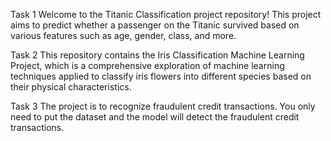 Task 1 Welcome to the Titanic Classification project repository! This project aims to predict whether a passenger on the Titanic survived based on various features such as age, gender, class, and more.


Task 2 This repository contains the Iris Classification Machine Learning Project, which is a comprehensive exploration of machine learning techniques applied to classify iris flowers into different species based on their physical characteristics.


Task 3 The project is to recognize fraudulent credit transactions. You only need to put the dataset and the model will detect the fraudulent credit transactions.
